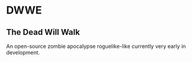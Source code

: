 DWWE
====

The Dead Will Walk
----

An open-source zombie apocalypse roguelike-like currently very early in development.

